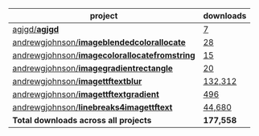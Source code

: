 project|downloads
-------|----------
[agjgd/**agjgd**](https://github.com/agjgd/agjgd)|[7](https://packagist.org/packages/agjgd/agjgd/stats)
[andrewgjohnson/**imageblendedcolorallocate**](https://github.com/andrewgjohnson/imageblendedcolorallocate)|[28](https://packagist.org/packages/andrewgjohnson/imageblendedcolorallocate/stats)
[andrewgjohnson/**imagecolorallocatefromstring**](https://github.com/andrewgjohnson/imagecolorallocatefromstring)|[15](https://packagist.org/packages/andrewgjohnson/imagecolorallocatefromstring/stats)
[andrewgjohnson/**imagegradientrectangle**](https://github.com/andrewgjohnson/imagegradientrectangle)|[20](https://packagist.org/packages/andrewgjohnson/imagegradientrectangle/stats)
[andrewgjohnson/**imagettftextblur**](https://github.com/andrewgjohnson/imagettftextblur)|[132,312](https://packagist.org/packages/andrewgjohnson/imagettftextblur/stats)
[andrewgjohnson/**imagettftextgradient**](https://github.com/andrewgjohnson/imagettftextgradient)|[496](https://packagist.org/packages/andrewgjohnson/imagettftextgradient/stats)
[andrewgjohnson/**linebreaks4imagettftext**](https://github.com/andrewgjohnson/linebreaks4imagettftext)|[44,680](https://packagist.org/packages/andrewgjohnson/linebreaks4imagettftext/stats)
**Total downloads across all projects**|**177,558**
